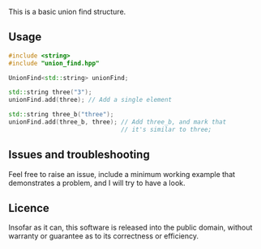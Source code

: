 This is a basic union find structure.

## Usage

```cpp
#include <string>
#include "union_find.hpp"

UnionFind<std::string> unionFind;

std::string three("3");
unionFind.add(three); // Add a single element

std::string three_b("three");
unionFind.add(three_b, three); // Add three_b, and mark that
                               // it's similar to three;

```

## Issues and troubleshooting

Feel free to raise an issue, include a minimum working example that
demonstrates a problem, and I will try to have a look.

## Licence

Insofar as it can, this software is released into the public domain, without
warranty or guarantee as to its correctness or efficiency.
